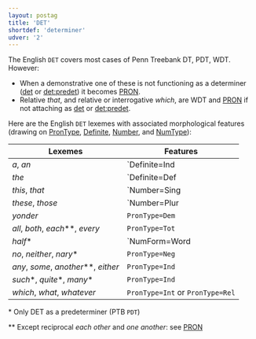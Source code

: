 ```yaml
---
layout: postag
title: 'DET'
shortdef: 'determiner'
udver: '2'
---
```


The English `DET` covers most cases of Penn Treebank DT, PDT, WDT. However:
- When a demonstrative one of these is not functioning as a determiner ([det]() or [det:predet]()) it becomes [PRON]().
- Relative _that_, and relative or interrogative _which_, are WDT and [PRON]() if not attaching as [det]() or [det:predet]().

Here are the English `DET` lexemes with associated morphological features (drawing on [PronType](), [Definite](), [Number](), and [NumType]()):

Lexemes          | Features
---------------- | -------------
_a_, _an_        | `Definite=Ind|PronType=Art`
_the_            | `Definite=Def|PronType=Art`
_this_, _that_   | `Number=Sing|PronType=Dem`
_these_, _those_ | `Number=Plur|PronType=Dem`
_yonder_         | `PronType=Dem`
_all_, _both_, _each_\*\*, _every_ | `PronType=Tot`
_half_\*         | `NumForm=Word|NumType=Frac|PronType=Ind`
_no_, _neither_, _nary_\*              | `PronType=Neg`
_any_, _some_, _another_\*\*, _either_ | `PronType=Ind`
_such_\*, _quite_\*, _many_\*          | `PronType=Ind`
_which_, _what_, _whatever_            | `PronType=Int` or `PronType=Rel`

\* Only DET as a predeterminer (PTB `PDT`)

\*\* Except reciprocal _each other_ and _one another_: see [PRON](https://universaldependencies.org/en/pos/PRON.html#reciprocal-pronouns)

<!-- Interlanguage links updated Po 6. listopadu 2023, 21:41:24 CET -->
